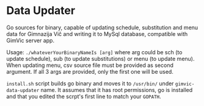 # Data Updater
Go sources for binary, capable of updating schedule, substitution and menu data for Gimnazija Vič and writing it to MySql database, compatible with GimVic server app.

Usage: `./whateverYourBinaryNameIs [arg]` where arg could be sch (to update schedule), sub (to update substitutions) or menu (to update menu). When updating menu, csv source file must be provided as second argument. If all 3 args are provided, only the first one will be used.

`install.sh` script builds go binary and moves it to `/usr/bin/` under `gimvic-data-updater` name. It assumes that it has root permissions, go is installed and that you edited the scrpt's first line to match your `GOPATH`.
